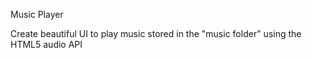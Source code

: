 Music Player

Create beautiful UI to play music stored in the "music folder" using the HTML5 audio API
